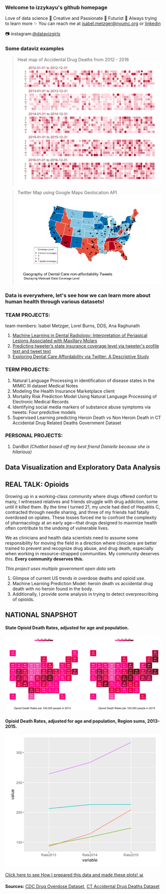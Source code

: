 ### Welcome to izzykayu's github homepage
Love of data science :crystal_ball: Creative and Passionate :pencil: Futurist :green_heart: Always trying to learn more :sparkles: You can reach me at [isabel.metzger@nyumc.org](isabel.metzger@nyumc.org) or [linkedin](https://www.linkedin.com/in/isabelmetzger)

:camera: instagram:[@datavizgirls](https://www.instagram.com/datavizgirls/)

### Some dataviz examples
>Heat map of Accidental Drug Deaths from 2012 - 2016
![Heat map of Accidental Drug Deaths from 2012 - 2016](calendar.png)

>Twitter Map using Google Maps Geolocation API
![IMAGE](mapwithcoveragelevel.png)

### Data is everywhere, let's see how we can learn more about human health through various datasets!
### TEAM PROJECTS:
team members: Isabel Metzger, Lorel Burns, DDS, Ana Raghunath
1. [Machine Learning in Dental Radiology: Interpretation of Periapical Lesions Associated with Maxillary Molars](izzykayu.github.io/twitterdental.md)
2. [Predicting tweeter’s state insurance coverage level via tweeter's profile text and tweet text](izzykayu.github.io/twitterdental.md)
3. [Exploring Dental Care Affordability via Twitter: A Descriptive Study](izzykayu.github.io/twitterdental.md)

### TERM PROJECTS:
1. Natural Language Processing in identification of disease states in the MIMIC III dataset Medical Notes
2. Modeling the Health Insurance Marketplace client
3. Mortality Risk Prediction Model Using Natural Language Processing of Electronic Medical Records
4. Identifying social media markers of substance abuse symptoms via tweets: Four predictive models
5. Supervised Learning predicting Heroin Death vs Non Heroin Death in CT Accidental Drug Related Deaths Government Dataset 

### PERSONAL PROJECTS:
1. DaniBot _(Chatbot based off my best friend Danielle because she is hilarious)_

## Data Visualization and Exploratory Data Analysis
## REAL TALK: Opioids
<p>Growing up in a working-class community where drugs offered comfort to many, I witnessed relatives and friends struggle with drug addiction, some until it killed them. By the time I turned 21, my uncle had died of Hepatitis C, contracted through needle sharing, and three of my friends had fatally overdosed on opiates. These losses forced me to confront the complexity of pharmacology at an early age—that drugs designed to maximize health often contribute to the undoing of vulnerable lives.<p>

We as clinicians and health data scientists need to assume some responsibility for moving the field in a direction where clinicians are better trained to prevent and recognize drug abuse, and drug death, especially when working in resource-strapped communities. My community deserves this. **Every community deserves this.**

_This project uses multiple government open data sets_
1. Glimpse of current US trends in overdose deaths and opioid use.
2. Machine Learning Prediction Model: heroin death vs accidental drug death with no heroin found in the body.
3. Additionally, I provide some analysis in trying to detect overprescribing of opioids.
## NATIONAL SNAPSHOT
#### State Opioid Death Rates, adjusted for age and population.
![IMAGE](maps.png)
#### Opioid Death Rates, adjusted for age and population, Region sums, 2013-2015.
![IMAGE](DeathRatesByRegion.png)

[Click here to see How I prepared this data and made these plots! :bar_chart:](https://github.com/izzykayu/izzykayu.github.io/blob/master/graphsglimpse.pdf)

**Sources:**
[CDC Drug Overdose Dataset](https://www.cdc.gov/drugoverdose/data/statedeaths.html),
[CT Accidental Drug Deaths Dataset](https://catalog.data.gov/dataset/accidental-drug-related-deaths-january-2012-sept-2015)
